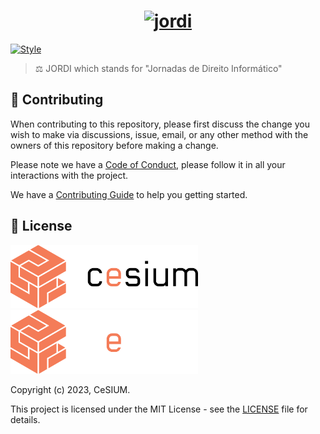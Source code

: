 <h1 align="center">
  <a href="">
    <picture>
      <source media="(prefers-color-scheme: dark)" srcset="public/images/logoOrange.png">
      <source media="(prefers-color-scheme: light)" srcset="public/images/logoOrange.png">
      <img alt="jordi" height="auto" width="200px">
    </picture>
  </a>
</h1>

[![Style][style-status]][style-workflow]

> :balance_scale: JORDI which stands for "Jornadas de Direito Informático"

## 🤝 Contributing

When contributing to this repository, please first discuss the change you wish
to make via discussions, issue, email, or any other method with the owners of
this repository before making a change.

Please note we have a [Code of Conduct][code_of_conduct], please follow it
in all your interactions with the project.

We have a [Contributing Guide][contributing] to help you getting started.

## 📝 License

<img src=".github/brand/cesium-DARK.svg#gh-light-mode-only" width="300">
<img src=".github/brand/cesium-LIGHT.svg#gh-dark-mode-only" width="300">

Copyright (c) 2023, CeSIUM.

This project is licensed under the MIT License - see the [LICENSE][license]
file for details.

[style-status]: https://github.com/cesium/store/actions/workflows/style.yml/badge.svg
[style-workflow]: https://github.com/cesium/store/actions/workflows/style.yml/badge.svg
[code_of_conduct]: CODE_OF_CONDUCT.md
[contributing]: CONTRIBUTING.md
[license]: LICENSE.txt
